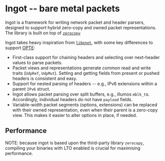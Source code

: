 # Ingot -- bare metal packets

Ingot is a framework for writing network packet and header parsers, designed to support hybrid zero-copy and owned packet representations.
The library is built on top of [`zerocopy`](https://github.com/google/zerocopy)

Ingot takes heavy inspiration from [`libpnet`](https://github.com/libpnet/libpnet), with some key differences to support [OPTE](https://github.com/oxidecomputer/opte):
* First-class support for chaining headers and selecting over next-header values to parse packets.
* Packet views and representations generate common read and write traits (`UdpRef`, `UdpMut`). Setting and getting fields from present or pushed headers is consistent and easy.
* Support for nested parsing of headers -- e.g., IPv6 extensions within a parent `IPv6` struct.
* Ingot allows packet parsing over split buffers, e.g., illumos `mblk_t`s. Accordingly, individual headers do not have `payload` fields.
* Variable-width packet segments (options, extensions) can be replaced with their owned representation, even when their parent is a zero-copy view. This makes it easier to alter options in place, if needed.

## Performance
NOTE: because ingot is based upon the third-party library `zerocopy`, compiling your binaries with LTO enabled is crucial for maximising performance.
